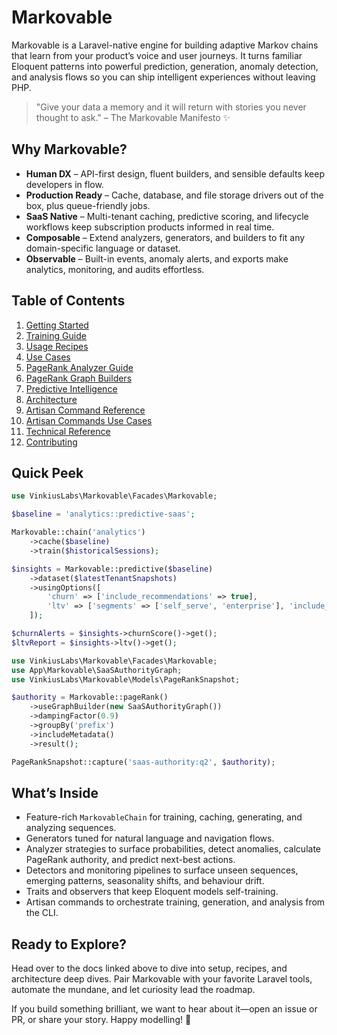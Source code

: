 # Markovable

Markovable is a Laravel-native engine for building adaptive Markov chains that learn from your product’s voice and user journeys. It turns familiar Eloquent patterns into powerful prediction, generation, anomaly detection, and analysis flows so you can ship intelligent experiences without leaving PHP.

> "Give your data a memory and it will return with stories you never thought to ask." – The Markovable Manifesto ✨

## Why Markovable?

- **Human DX** – API-first design, fluent builders, and sensible defaults keep developers in flow.
- **Production Ready** – Cache, database, and file storage drivers out of the box, plus queue-friendly jobs.
- **SaaS Native** – Multi-tenant caching, predictive scoring, and lifecycle workflows keep subscription products informed in real time.
- **Composable** – Extend analyzers, generators, and builders to fit any domain-specific language or dataset.
- **Observable** – Built-in events, anomaly alerts, and exports make analytics, monitoring, and audits effortless.

## Table of Contents

1. [Getting Started](docs/getting-started.md)
2. [Training Guide](docs/training-guide.md)
3. [Usage Recipes](docs/usage-recipes.md)
4. [Use Cases](docs/use-cases.md)
5. [PageRank Analyzer Guide](docs/pagerank.md)
6. [PageRank Graph Builders](docs/pagerank-graph-builders.md)
7. [Predictive Intelligence](docs/predictive-intelligence.md)
8. [Architecture](docs/architecture.md)
9. [Artisan Command Reference](docs/command-reference.md)
10. [Artisan Commands Use Cases](docs/use-cases/artisan-commands.md)
11. [Technical Reference](docs/technical-reference.md)
12. [Contributing](docs/contributing.md)

## Quick Peek

```php
use VinkiusLabs\Markovable\Facades\Markovable;

$baseline = 'analytics::predictive-saas';

Markovable::chain('analytics')
    ->cache($baseline)
    ->train($historicalSessions);

$insights = Markovable::predictive($baseline)
    ->dataset($latestTenantSnapshots)
    ->usingOptions([
        'churn' => ['include_recommendations' => true],
        'ltv' => ['segments' => ['self_serve', 'enterprise'], 'include_historical' => true],
    ]);

$churnAlerts = $insights->churnScore()->get();
$ltvReport = $insights->ltv()->get();
```

```php
use VinkiusLabs\Markovable\Facades\Markovable;
use App\Markovable\SaaSAuthorityGraph;
use VinkiusLabs\Markovable\Models\PageRankSnapshot;

$authority = Markovable::pageRank()
    ->useGraphBuilder(new SaaSAuthorityGraph())
    ->dampingFactor(0.9)
    ->groupBy('prefix')
    ->includeMetadata()
    ->result();

PageRankSnapshot::capture('saas-authority:q2', $authority);
```

## What’s Inside

- Feature-rich `MarkovableChain` for training, caching, generating, and analyzing sequences.
- Generators tuned for natural language and navigation flows.
- Analyzer strategies to surface probabilities, detect anomalies, calculate PageRank authority, and predict next-best actions.
- Detectors and monitoring pipelines to surface unseen sequences, emerging patterns, seasonality shifts, and behaviour drift.
- Traits and observers that keep Eloquent models self-training.
- Artisan commands to orchestrate training, generation, and analysis from the CLI.

## Ready to Explore?

Head over to the docs linked above to dive into setup, recipes, and architecture deep dives. Pair Markovable with your favorite Laravel tools, automate the mundane, and let curiosity lead the roadmap.

If you build something brilliant, we want to hear about it—open an issue or PR, or share your story. Happy modelling! 🚀
